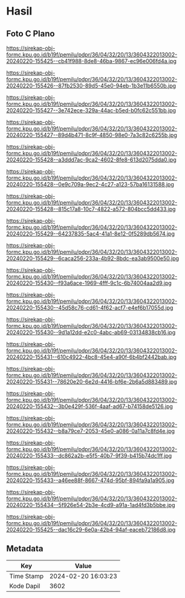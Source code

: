 # Hasil

## Foto C Plano

https://sirekap-obj-formc.kpu.go.id/b19f/pemilu/pdpr/36/04/32/20/13/3604322013002-20240220-155425--cb41f988-8de8-46ba-9867-ec96e006fd4a.jpg

https://sirekap-obj-formc.kpu.go.id/b19f/pemilu/pdpr/36/04/32/20/13/3604322013002-20240220-155426--87fb2530-89d5-45e0-94eb-1b3e11b6550b.jpg

https://sirekap-obj-formc.kpu.go.id/b19f/pemilu/pdpr/36/04/32/20/13/3604322013002-20240220-155427--3e742ece-329a-44ac-b5ed-b0fc62c551bb.jpg

https://sirekap-obj-formc.kpu.go.id/b19f/pemilu/pdpr/36/04/32/20/13/3604322013002-20240220-155427--89d4b471-8c9f-4850-98e0-7a3c82c6255b.jpg

https://sirekap-obj-formc.kpu.go.id/b19f/pemilu/pdpr/36/04/32/20/13/3604322013002-20240220-155428--a3ddd7ac-9ca2-4602-8fe8-613d2075dda0.jpg

https://sirekap-obj-formc.kpu.go.id/b19f/pemilu/pdpr/36/04/32/20/13/3604322013002-20240220-155428--0e9c709a-9ec2-4c27-a123-57ba16131588.jpg

https://sirekap-obj-formc.kpu.go.id/b19f/pemilu/pdpr/36/04/32/20/13/3604322013002-20240220-155428--815c17a8-10c7-4822-a572-804bcc5dd433.jpg

https://sirekap-obj-formc.kpu.go.id/b19f/pemilu/pdpr/36/04/32/20/13/3604322013002-20240220-155429--64237835-5ac4-41a1-8e12-0f5289db5674.jpg

https://sirekap-obj-formc.kpu.go.id/b19f/pemilu/pdpr/36/04/32/20/13/3604322013002-20240220-155429--6caca256-233a-4b92-8bdc-ea3ab9500e50.jpg

https://sirekap-obj-formc.kpu.go.id/b19f/pemilu/pdpr/36/04/32/20/13/3604322013002-20240220-155430--f93a6ace-1969-4fff-9c1c-6b74004aa2d9.jpg

https://sirekap-obj-formc.kpu.go.id/b19f/pemilu/pdpr/36/04/32/20/13/3604322013002-20240220-155430--45d58c76-cd61-4f62-acf7-e4ef6b17055d.jpg

https://sirekap-obj-formc.kpu.go.id/b19f/pemilu/pdpr/36/04/32/20/13/3604322013002-20240220-155430--9d1a12dd-e2c0-4abc-ab69-03134838cb16.jpg

https://sirekap-obj-formc.kpu.go.id/b19f/pemilu/pdpr/36/04/32/20/13/3604322013002-20240220-155431--610c4922-4bc8-45e4-a90f-6b4bf2442bab.jpg

https://sirekap-obj-formc.kpu.go.id/b19f/pemilu/pdpr/36/04/32/20/13/3604322013002-20240220-155431--78620e20-6e2d-4416-bf6e-2b6a5d883489.jpg

https://sirekap-obj-formc.kpu.go.id/b19f/pemilu/pdpr/36/04/32/20/13/3604322013002-20240220-155432--3b0e429f-536f-4aaf-ad67-b74158de5126.jpg

https://sirekap-obj-formc.kpu.go.id/b19f/pemilu/pdpr/36/04/32/20/13/3604322013002-20240220-155432--b8a79ce7-2053-45e0-a086-0a11a7c8fd4e.jpg

https://sirekap-obj-formc.kpu.go.id/b19f/pemilu/pdpr/36/04/32/20/13/3604322013002-20240220-155433--dc862a2b-e5f5-40b7-9f39-b415b74dc1ff.jpg

https://sirekap-obj-formc.kpu.go.id/b19f/pemilu/pdpr/36/04/32/20/13/3604322013002-20240220-155433--a46ee88f-8667-474d-95bf-894fa9a1a905.jpg

https://sirekap-obj-formc.kpu.go.id/b19f/pemilu/pdpr/36/04/32/20/13/3604322013002-20240220-155434--5f926e54-2b3e-4cd9-a91a-1ad4fd3b5bbe.jpg

https://sirekap-obj-formc.kpu.go.id/b19f/pemilu/pdpr/36/04/32/20/13/3604322013002-20240220-155425--dac16c29-6e0a-42b4-94af-eaceb72186d8.jpg


## Metadata

| Key        | Value               |
| ---------- | ------------------- |
| Time Stamp | 2024-02-20 16:03:23 |
| Kode Dapil | 3602                |



